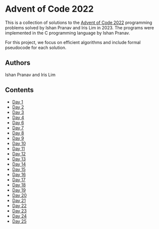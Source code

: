 # Advent of Code 2022

This is a collection of solutions to the
[Advent of Code 2022](https://adventofcode.com/2022) programming problems solved
by Ishan Pranav and Iris Lim in 2023. The programs were implemented in the C
programming language by Ishan Pranav.

For this project, we focus on efficient algorithms and include formal pseudocode
for each solution.

## Authors

Ishan Pranav and Iris Lim

## Contents

- [Day 1](/advent-of-code-2022/day01)
- [Day 2](/advent-of-code-2022/day02)
- [Day 3](/advent-of-code-2022/day03)
- [Day 4](/advent-of-code-2022/day04)
- [Day 6](/advent-of-code-2022/day06)
- [Day 7](/advent-of-code-2022/day07)
- [Day 8](/advent-of-code-2022/day08)
- [Day 9](/advent-of-code-2022/day09)
- [Day 10](/advent-of-code-2022/day10)
- [Day 11](/advent-of-code-2022/day11)
- [Day 12](/advent-of-code-2022/day12)
- [Day 13](/advent-of-code-2022/day13)
- [Day 14](/advent-of-code-2022/day14)
- [Day 15](/advent-of-code-2022/day15)
- [Day 16](/advent-of-code-2022/day16)
- [Day 17](/advent-of-code-2022/day17)
- [Day 18](/advent-of-code-2022/day18)
- [Day 19](/advent-of-code-2022/day19)
- [Day 20](/advent-of-code-2022/day20)
- [Day 21](/advent-of-code-2022/day21)
- [Day 22](/advent-of-code-2022/day22)
- [Day 23](/advent-of-code-2022/day23)
- [Day 24](/advent-of-code-2022/day24)
- [Day 25](/advent-of-code-2022/day25)
